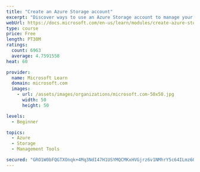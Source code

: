 ```yaml
---
title: "Create an Azure Storage account"
excerpt: "Discover ways to use an Azure Storage account to manage your data for billing, access, and storage location of your blobs, files, queues, and tables."
webUrl: https://docs.microsoft.com/en-us/learn/modules/create-azure-storage-account/
type: course
price: Free
length: PT30M
ratings:
  count: 6963
  average: 4.7591558
heat: 60

provider:
  name: Microsoft Learn
  domain: microsoft.com
  images:
    - url: /assets/images/organizations/microsoft.com-50x50.jpg
      width: 50
      height: 50

levels:
  - Beginner

topics:
  - Azure
  - Storage
  - Management Tools

secured: "GRO1W0bFQGTXOnqk+4Mq3NdI47H1USYMQCMKxHVGjrz6v1NMhrY5c64ILmz6OqhubZC8KYTLjjwZzSuEYXtcAz+9RWm6AoUAoMvkPK/FxQIhC3tCJVZ1iiBEoj5dfCSrxCPjnB4W70cNyGBxjCQBWVSzZfBGyF5ctYIzHrmVXHEbzdKwIwTFPe/eciuxGOMJvs9Lk++fz+Va6wSHrihqQPA1+F9eDP5GojoMbBOjBRi7VNIAZwYqRMnSG7e2UKFySHU5kZnQ0EHl9Ttv5RSOZqaef3vD7HXpUVphJbfC73cPh/VNlvmnbV13GwC9cUGwxZlFET9q8zXGO1pXVcbd2deeOvBsnLEzPsIy5G5Q70/91lWD7guumLrpMS8kiZmCRmwIbh7L3RvH+PVstQdzF2NBrsMAmeZH4OEN/wNXFBk=;L52nGTj6ZnFL1rx4LjOPXg=="
---
```


